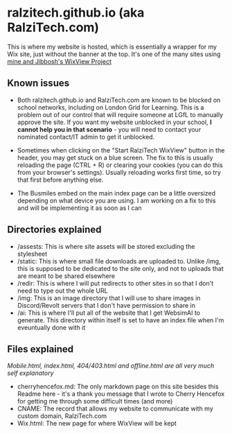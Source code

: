 # ralzitech.github.io (aka RalziTech.com)

This is where my website is hosted, which is essentially a wrapper for my Wix site, just without the banner at the top. It's one of the many sites using [mine and Jibbosh's WixView Project](https://ralzitech.com/wixview)

## Known issues

- Both ralzitech.github.io and RalziTech.com are known to be blocked on school networks, including on London Grid for Learning. This is a problem out of our control that will require someone at LGfL to manually approve the site. If you want my website unblocked in your school, **I cannot help you in that scenario** - you will need to contact your nominated contact/IT admin to get it unblocked.

- Sometimes when clicking on the "Start RalziTech WixView" button in the header, you may get stuck on a blue screen. The fix to this is usually reloading the page (CTRL + R) or clearing your cookies (you can do this from your browser's settings). Usually reloading works first time, so try that first before anything else.

- The Busmiles embed on the main index page can be a little oversized depending on what device you are using. I am working on a fix to this and will be implementing it as soon as I can

## Directories explained

- /assests: This is where site assets will be stored excluding the stylesheet
- /static: This is where small file downloads are uploaded to. Unlike /img, this is supposed to be dedicated to the site only, and not to uploads that are meant to be shared elsewhere
- /redir: This is where I will put redirects to other sites in so that I don't need to type out the whole URL
- /img: This is an image directory that I will use to share images in Discord/Revolt servers that I don't have permission to share in
- /ai: This is where I'll put all of the website that I get WebsimAI to generate. This directory within itself is set to have an index file when I'm eveuntually done with it

## Files explained
*Mobile.html, index.html, 404/403.html and offline.html are all very much self explanatory*

- cherryhencefox.md: The only markdown page on this site besides this Readme here - it's a thank you message that I wrote to Cherry Hencefox for getting me through some difficult times (and more)
- CNAME: The record that allows my website to communicate with my custom domain, RalziTech.com
- Wix.html: The new page for where WixView will be kept

